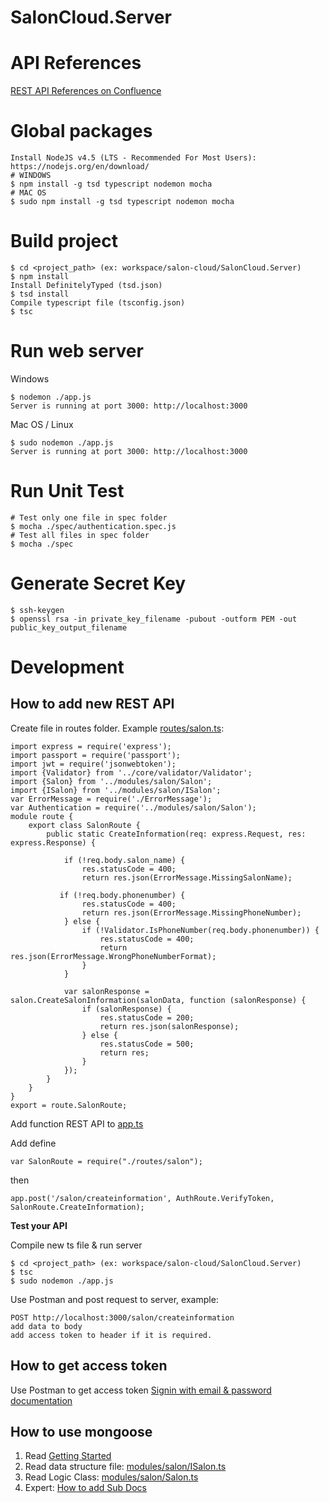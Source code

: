 SalonCloud.Server
=================

API References
==============

[REST API References on
Confluence](https://smisyteam.atlassian.net/wiki/display/SC/REST+API+References)

Global packages
=============
```
Install NodeJS v4.5 (LTS - Recommended For Most Users): https://nodejs.org/en/download/
# WINDOWS
$ npm install -g tsd typescript nodemon mocha
# MAC OS
$ sudo npm install -g tsd typescript nodemon mocha
```

Build project
=============
```
$ cd <project_path> (ex: workspace/salon-cloud/SalonCloud.Server)
$ npm install
Install DefinitelyTyped (tsd.json)
$ tsd install
Compile typescript file (tsconfig.json)
$ tsc
```
Run web server
=============
Windows
```
$ nodemon ./app.js
Server is running at port 3000: http://localhost:3000
```
Mac OS / Linux
```
$ sudo nodemon ./app.js
Server is running at port 3000: http://localhost:3000
```
Run Unit Test
=============
```
# Test only one file in spec folder
$ mocha ./spec/authentication.spec.js
# Test all files in spec folder
$ mocha ./spec
```

Generate Secret Key 
=============
```
$ ssh-keygen
$ openssl rsa -in private_key_filename -pubout -outform PEM -out public_key_output_filename
```
Development
============
## How to add new REST API ##
Create file in routes folder. Example [routes/salon.ts](https://github.com/thanhtruong0315/salon-cloud/blob/master/SalonCloud.Server/routes/salon.ts):
```
import express = require('express');
import passport = require('passport');
import jwt = require('jsonwebtoken');
import {Validator} from '../core/validator/Validator';
import {Salon} from '../modules/salon/Salon';
import {ISalon} from '../modules/salon/ISalon';
var ErrorMessage = require('./ErrorMessage');
var Authentication = require('../modules/salon/Salon');
module route {
    export class SalonRoute {
        public static CreateInformation(req: express.Request, res: express.Response) {
        
            if (!req.body.salon_name) {
                res.statusCode = 400;
                return res.json(ErrorMessage.MissingSalonName);

           if (!req.body.phonenumber) {
                res.statusCode = 400;
                return res.json(ErrorMessage.MissingPhoneNumber);
            } else {
                if (!Validator.IsPhoneNumber(req.body.phonenumber)) {
                    res.statusCode = 400;
                    return res.json(ErrorMessage.WrongPhoneNumberFormat);
                }
            }       
                 
            var salonResponse = salon.CreateSalonInformation(salonData, function (salonResponse) {
                if (salonResponse) {
                    res.statusCode = 200;
                    return res.json(salonResponse);
                } else {
                    res.statusCode = 500;
                    return res;
                }
            });
        }
    }
}
export = route.SalonRoute;
```
Add function REST API to [app.ts](https://github.com/thanhtruong0315/salon-cloud/blob/master/SalonCloud.Server/app.ts)


Add define
```
var SalonRoute = require("./routes/salon");
```
then
```
app.post('/salon/createinformation', AuthRoute.VerifyToken, SalonRoute.CreateInformation);
``` 
**Test your API**

Compile new ts file & run server
```
$ cd <project_path> (ex: workspace/salon-cloud/SalonCloud.Server)
$ tsc
$ sudo nodemon ./app.js
```

Use Postman and post request to server, example:
```
POST http://localhost:3000/salon/createinformation
add data to body
add access token to header if it is required.
```
## How to get access token ##
Use Postman to get access token
[Signin with email & password documentation](https://smisyteam.atlassian.net/wiki/display/SC/Authentication#Authentication-SigninWithEmail&Password)
## How to use mongoose ##

 1. Read [Getting Started](http://mongoosejs.com/docs/index.html)
 2. Read data structure file: [modules/salon/ISalon.ts](https://github.com/thanhtruong0315/salon-cloud/blob/master/SalonCloud.Server/modules/salon/ISalon.ts)
 3. Read Logic Class: [modules/salon/Salon.ts](https://github.com/thanhtruong0315/salon-cloud/blob/master/SalonCloud.Server/modules/salon/Salon.ts)
 4. Expert: [How to add Sub Docs](http://mongoosejs.com/docs/subdocs.html)
